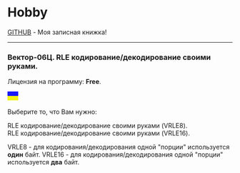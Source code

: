 # Hobby
[GITHUB](https://github.com) - Моя записная книжка!

<hr>

### Вектор-06Ц. RLE кодирование/декодирование своими руками.

Лицензия на программу: **Free**.

![](https://github.com/drilnet/rle/blob/master/UA.png)

Выберите то, что Вам нужно:

RLE кодирование/декодирование своими руками (VRLE8).
<br>
RLE кодирование/декодирование своими руками (VRLE16).

VRLE8  - для кодирования/декодирования одной "порции" используется **один** байт.
VRLE16 - для кодирования/декодирования одной "порции" используется **два** байт.
